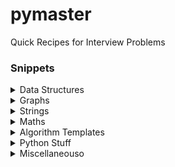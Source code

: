 # pymaster
Quick Recipes for Interview Problems


### Snippets
<details>
  <summary>Data Structures</summary>

  - [Array Flattening](https://github.com/hariharanragothaman/pymaster/blob/master/datastructures/arrays/flatten.py)
</details>

<details>
  <summary>Graphs</summary>

  - [Check Bi-Partite](https://github.com/hariharanragothaman/pymaster/blob/master/graphs/check_bipartite.py)
</details>

<details>
  <summary>Strings</summary>

  - [Hashing](https://github.com/hariharanragothaman/pymaster/blob/master/strings/hashing.py)
</details>

<details>
  <summary>Maths</summary>

  - [Prime Check](https://github.com/hariharanragothaman/pymaster/blob/master/maths/check_prime.py)
</details>

<details>
  <summary>Algorithm Templates</summary>

  - [Binary Search](https://github.com/hariharanragothaman/pymaster/blob/master/algorithms/binarysearch/binary_search.py)
</details>

<details>
  <summary>Python Stuff</summary>

  - [Decorators Basics](https://github.com/hariharanragothaman/pymaster/blob/master/pyfundae/decorators_funda.py)
</details>

<details>
  <summary>Miscellaneouso</summary>

  - [FastIO](https://github.com/hariharanragothaman/pymaster/blob/master/misc/FastIO.py)
</details>
